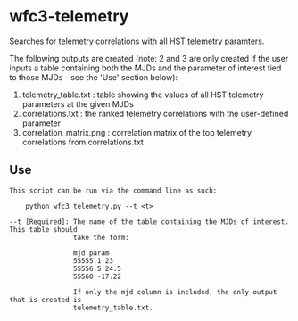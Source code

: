 # wfc3-telemetry

Searches for telemetry correlations with all HST telemetry paramters.

The following outputs are created (note: 2 and 3 are only created if the user inputs a 
table containing both the MJDs and the parameter of interest tied to those MJDs - see 
the 'Use' section below):

1. telemetry_table.txt : table showing the values of all HST telemetry parameters at the
                         given MJDs
2. correlations.txt : the ranked telemetry correlations with the user-defined parameter
3. correlation_matrix.png : correlation matrix of the top telemetry correlations from
                            correlations.txt
    
Use
---
    This script can be run via the command line as such:
        
        python wfc3_telemetry.py --t <t>
        
    --t [Required]: The name of the table containing the MJDs of interest. This table should
                    take the form:
                    
                    mjd param
                    55555.1 23
                    55556.5 24.5
                    55560 -17.22
                    
                    If only the mjd column is included, the only output that is created is
                    telemetry_table.txt.
